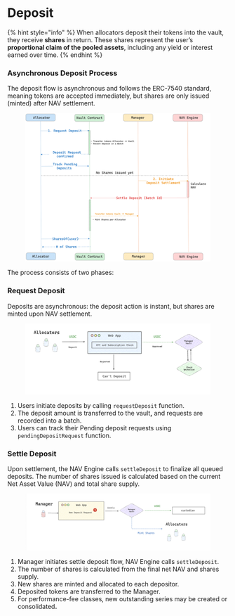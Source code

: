 # Deposit

{% hint style="info" %}
When allocators deposit their tokens into the vault, they receive **shares** in return. These shares represent the user’s **proportional claim of the pooled assets**, including any yield or interest earned over time.
{% endhint %}

### Asynchronous Deposit Process

The deposit flow is asynchronous and follows the ERC-7540 standard, meaning tokens are accepted immediately, but shares are only issued (minted) after NAV settlement.&#x20;

<figure><img src="../../.gitbook/assets/image (59).png" alt="" width="563"><figcaption></figcaption></figure>



The process consists of two phases:

### Request Deposit

Deposits are asynchronous: the deposit action is instant, but shares are minted upon NAV settlement.

<figure><img src="../../.gitbook/assets/image (4).png" alt="" width="563"><figcaption></figcaption></figure>

1. Users initiate deposits by calling `requestDeposit` function.&#x20;
2. The deposit amount is transferred to the vaul&#x74;**,** and requests are recorded into a batch.
3. Users can track their Pending deposit requests using `pendingDepositRequest` function.



### Settle Deposit

Upon settlement, the NAV Engine calls `settleDeposit` to finalize all queued deposits. The number of shares issued is calculated based on the current Net Asset Value (NAV) and total share supply.

<figure><img src="../../.gitbook/assets/image (8).png" alt="" width="563"><figcaption></figcaption></figure>

1. Manager initiates settle deposit flow, NAV Engine calls `settleDeposit`.
2. The number of shares is calculated from the final net NAV and shares supply.
3. New shares are minted and allocated to each depositor.
4. Deposited tokens are transferred to the Manager.
5. For performance-fee classes, new outstanding series may be created or consolidate&#x64;**.**&#x20;

